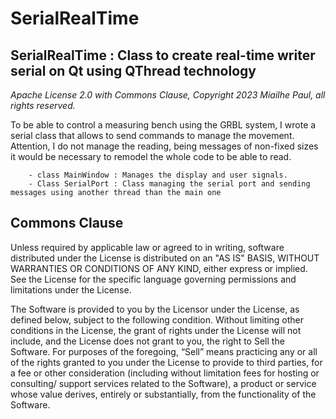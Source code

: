 <h1>SerialRealTime</h1>

<h2>SerialRealTime : Class to create real-time writer serial on Qt using QThread technology</h2>

*Apache License 2.0 with Commons Clause,*
*Copyright 2023 Miailhe Paul, all rights reserved.*

<p>To be able to control a measuring bench using the GRBL system, I wrote a serial class that allows to send commands to manage the movement. 
        Attention, I do not manage the reading, being messages of non-fixed sizes it would be necessary to remodel the whole code to be able to read.</p>
        
        - class MainWindow : Manages the display and user signals.
        - Class SerialPort : Class managing the serial port and sending messages using another thread than the main one

## Commons Clause

Unless required by applicable law or agreed to in writing, software distributed under the License is distributed on an "AS IS" BASIS, 
WITHOUT WARRANTIES OR CONDITIONS OF ANY KIND, either express or implied. See the License for the specific language governing permissions and limitations under the License.

The Software is provided to you by the Licensor under the License, as defined below, subject to the following condition.
Without limiting other conditions in the License, the grant of rights under the License will not include, and the License does not grant to you, the right to Sell the Software.
For purposes of the foregoing, “Sell” means practicing any or all of the rights granted to you under the License to provide to third parties, for a fee or other consideration (including without limitation fees for hosting or consulting/ support services related to the Software), a product or service whose value derives, entirely or substantially, from the functionality of the Software.
